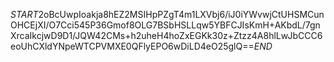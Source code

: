 $START$2oBcUwpIoakja8hEZ2MSIHpPZgT4m1LXVbj6/iJ0iYWvwjCtUHSMCunOHCEjXI/O7Cci545P36Gmof8OLG7BSbHSLLqw5YBFCJIsKmH+AKbdL/7gnXrcaIkcjwD9D1/JQW42CMs+h2uheH4hoZxEGKk30z+Ztzz4A8hlLwJbCCC6eoUhCXldYNpeWTCPVMXE0QFlyEPO6wDiLD4eO25glQ==$END$